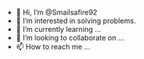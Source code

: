 - 👋 Hi, I’m @Smailsafire92
- 👀 I’m interested in solving problems.
- 🌱 I’m currently learning ...
- 💞️ I’m looking to collaborate on ...
- 📫 How to reach me ...

<!---
Smailsafire92/Smailsafire92 is a ✨ special ✨ repository because its `README.md` (this file) appears on your GitHub profile.
You can click the Preview link to take a look at your changes.
--->
